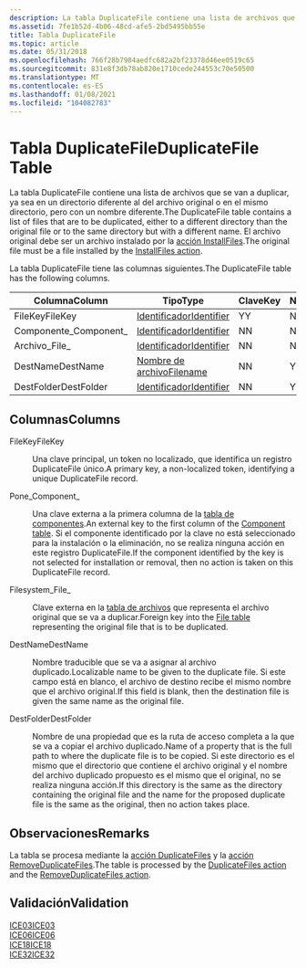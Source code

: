 ```yaml
---
description: La tabla DuplicateFile contiene una lista de archivos que se van a duplicar, ya sea en un directorio diferente al del archivo original o en el mismo directorio, pero con un nombre diferente. El archivo original debe ser un archivo instalado por la acción InstallFiles.
ms.assetid: 7fe1b52d-4b06-48cd-afe5-2bd5495bb55e
title: Tabla DuplicateFile
ms.topic: article
ms.date: 05/31/2018
ms.openlocfilehash: 766f28b7984aedfc682a2bf23378d46ee0519c65
ms.sourcegitcommit: 831e8f3db78ab820e1710cede244553c70e50500
ms.translationtype: MT
ms.contentlocale: es-ES
ms.lasthandoff: 01/08/2021
ms.locfileid: "104082783"
---
```

# <a name="duplicatefile-table"></a><span data-ttu-id="5ba6f-104">Tabla DuplicateFile</span><span class="sxs-lookup"><span data-stu-id="5ba6f-104">DuplicateFile Table</span></span>

<span data-ttu-id="5ba6f-105">La tabla DuplicateFile contiene una lista de archivos que se van a duplicar, ya sea en un directorio diferente al del archivo original o en el mismo directorio, pero con un nombre diferente.</span><span class="sxs-lookup"><span data-stu-id="5ba6f-105">The DuplicateFile table contains a list of files that are to be duplicated, either to a different directory than the original file or to the same directory but with a different name.</span></span> <span data-ttu-id="5ba6f-106">El archivo original debe ser un archivo instalado por la [acción InstallFiles](installfiles-action.md).</span><span class="sxs-lookup"><span data-stu-id="5ba6f-106">The original file must be a file installed by the [InstallFiles action](installfiles-action.md).</span></span>

<span data-ttu-id="5ba6f-107">La tabla DuplicateFile tiene las columnas siguientes.</span><span class="sxs-lookup"><span data-stu-id="5ba6f-107">The DuplicateFile table has the following columns.</span></span>



| <span data-ttu-id="5ba6f-108">Columna</span><span class="sxs-lookup"><span data-stu-id="5ba6f-108">Column</span></span>      | <span data-ttu-id="5ba6f-109">Tipo</span><span class="sxs-lookup"><span data-stu-id="5ba6f-109">Type</span></span>                         | <span data-ttu-id="5ba6f-110">Clave</span><span class="sxs-lookup"><span data-stu-id="5ba6f-110">Key</span></span> | <span data-ttu-id="5ba6f-111">Nullable</span><span class="sxs-lookup"><span data-stu-id="5ba6f-111">Nullable</span></span> |
|-------------|------------------------------|-----|----------|
| <span data-ttu-id="5ba6f-112">FileKey</span><span class="sxs-lookup"><span data-stu-id="5ba6f-112">FileKey</span></span>     | [<span data-ttu-id="5ba6f-113">Identificador</span><span class="sxs-lookup"><span data-stu-id="5ba6f-113">Identifier</span></span>](identifier.md) | <span data-ttu-id="5ba6f-114">Y</span><span class="sxs-lookup"><span data-stu-id="5ba6f-114">Y</span></span>   | <span data-ttu-id="5ba6f-115">N</span><span class="sxs-lookup"><span data-stu-id="5ba6f-115">N</span></span>        |
| <span data-ttu-id="5ba6f-116">Componente\_</span><span class="sxs-lookup"><span data-stu-id="5ba6f-116">Component\_</span></span> | [<span data-ttu-id="5ba6f-117">Identificador</span><span class="sxs-lookup"><span data-stu-id="5ba6f-117">Identifier</span></span>](identifier.md) | <span data-ttu-id="5ba6f-118">N</span><span class="sxs-lookup"><span data-stu-id="5ba6f-118">N</span></span>   | <span data-ttu-id="5ba6f-119">N</span><span class="sxs-lookup"><span data-stu-id="5ba6f-119">N</span></span>        |
| <span data-ttu-id="5ba6f-120">Archivo\_</span><span class="sxs-lookup"><span data-stu-id="5ba6f-120">File\_</span></span>      | [<span data-ttu-id="5ba6f-121">Identificador</span><span class="sxs-lookup"><span data-stu-id="5ba6f-121">Identifier</span></span>](identifier.md) | <span data-ttu-id="5ba6f-122">N</span><span class="sxs-lookup"><span data-stu-id="5ba6f-122">N</span></span>   | <span data-ttu-id="5ba6f-123">N</span><span class="sxs-lookup"><span data-stu-id="5ba6f-123">N</span></span>        |
| <span data-ttu-id="5ba6f-124">DestName</span><span class="sxs-lookup"><span data-stu-id="5ba6f-124">DestName</span></span>    | [<span data-ttu-id="5ba6f-125">Nombre de archivo</span><span class="sxs-lookup"><span data-stu-id="5ba6f-125">Filename</span></span>](filename.md)     | <span data-ttu-id="5ba6f-126">N</span><span class="sxs-lookup"><span data-stu-id="5ba6f-126">N</span></span>   | <span data-ttu-id="5ba6f-127">Y</span><span class="sxs-lookup"><span data-stu-id="5ba6f-127">Y</span></span>        |
| <span data-ttu-id="5ba6f-128">DestFolder</span><span class="sxs-lookup"><span data-stu-id="5ba6f-128">DestFolder</span></span>  | [<span data-ttu-id="5ba6f-129">Identificador</span><span class="sxs-lookup"><span data-stu-id="5ba6f-129">Identifier</span></span>](identifier.md) | <span data-ttu-id="5ba6f-130">N</span><span class="sxs-lookup"><span data-stu-id="5ba6f-130">N</span></span>   | <span data-ttu-id="5ba6f-131">Y</span><span class="sxs-lookup"><span data-stu-id="5ba6f-131">Y</span></span>        |



 

## <a name="columns"></a><span data-ttu-id="5ba6f-132">Columnas</span><span class="sxs-lookup"><span data-stu-id="5ba6f-132">Columns</span></span>

<dl> <dt>

<span data-ttu-id="5ba6f-133"><span id="FileKey"></span><span id="filekey"></span><span id="FILEKEY"></span>FileKey</span><span class="sxs-lookup"><span data-stu-id="5ba6f-133"><span id="FileKey"></span><span id="filekey"></span><span id="FILEKEY"></span>FileKey</span></span>
</dt> <dd>

<span data-ttu-id="5ba6f-134">Una clave principal, un token no localizado, que identifica un registro DuplicateFile único.</span><span class="sxs-lookup"><span data-stu-id="5ba6f-134">A primary key, a non-localized token, identifying a unique DuplicateFile record.</span></span>

</dd> <dt>

<span data-ttu-id="5ba6f-135"><span id="Component_"></span><span id="component_"></span><span id="COMPONENT_"></span>Pone\_</span><span class="sxs-lookup"><span data-stu-id="5ba6f-135"><span id="Component_"></span><span id="component_"></span><span id="COMPONENT_"></span>Component\_</span></span>
</dt> <dd>

<span data-ttu-id="5ba6f-136">Una clave externa a la primera columna de la [tabla de componentes](component-table.md).</span><span class="sxs-lookup"><span data-stu-id="5ba6f-136">An external key to the first column of the [Component table](component-table.md).</span></span> <span data-ttu-id="5ba6f-137">Si el componente identificado por la clave no está seleccionado para la instalación o la eliminación, no se realiza ninguna acción en este registro DuplicateFile.</span><span class="sxs-lookup"><span data-stu-id="5ba6f-137">If the component identified by the key is not selected for installation or removal, then no action is taken on this DuplicateFile record.</span></span>

</dd> <dt>

<span data-ttu-id="5ba6f-138"><span id="File_"></span><span id="file_"></span><span id="FILE_"></span>Filesystem\_</span><span class="sxs-lookup"><span data-stu-id="5ba6f-138"><span id="File_"></span><span id="file_"></span><span id="FILE_"></span>File\_</span></span>
</dt> <dd>

<span data-ttu-id="5ba6f-139">Clave externa en la [tabla de archivos](file-table.md) que representa el archivo original que se va a duplicar.</span><span class="sxs-lookup"><span data-stu-id="5ba6f-139">Foreign key into the [File table](file-table.md) representing the original file that is to be duplicated.</span></span>

</dd> <dt>

<span data-ttu-id="5ba6f-140"><span id="DestName"></span><span id="destname"></span><span id="DESTNAME"></span>DestName</span><span class="sxs-lookup"><span data-stu-id="5ba6f-140"><span id="DestName"></span><span id="destname"></span><span id="DESTNAME"></span>DestName</span></span>
</dt> <dd>

<span data-ttu-id="5ba6f-141">Nombre traducible que se va a asignar al archivo duplicado.</span><span class="sxs-lookup"><span data-stu-id="5ba6f-141">Localizable name to be given to the duplicate file.</span></span> <span data-ttu-id="5ba6f-142">Si este campo está en blanco, el archivo de destino recibe el mismo nombre que el archivo original.</span><span class="sxs-lookup"><span data-stu-id="5ba6f-142">If this field is blank, then the destination file is given the same name as the original file.</span></span>

</dd> <dt>

<span data-ttu-id="5ba6f-143"><span id="DestFolder"></span><span id="destfolder"></span><span id="DESTFOLDER"></span>DestFolder</span><span class="sxs-lookup"><span data-stu-id="5ba6f-143"><span id="DestFolder"></span><span id="destfolder"></span><span id="DESTFOLDER"></span>DestFolder</span></span>
</dt> <dd>

<span data-ttu-id="5ba6f-144">Nombre de una propiedad que es la ruta de acceso completa a la que se va a copiar el archivo duplicado.</span><span class="sxs-lookup"><span data-stu-id="5ba6f-144">Name of a property that is the full path to where the duplicate file is to be copied.</span></span> <span data-ttu-id="5ba6f-145">Si este directorio es el mismo que el directorio que contiene el archivo original y el nombre del archivo duplicado propuesto es el mismo que el original, no se realiza ninguna acción.</span><span class="sxs-lookup"><span data-stu-id="5ba6f-145">If this directory is the same as the directory containing the original file and the name for the proposed duplicate file is the same as the original, then no action takes place.</span></span>

</dd> </dl>

## <a name="remarks"></a><span data-ttu-id="5ba6f-146">Observaciones</span><span class="sxs-lookup"><span data-stu-id="5ba6f-146">Remarks</span></span>

<span data-ttu-id="5ba6f-147">La tabla se procesa mediante la [acción DuplicateFiles](duplicatefiles-action.md) y la [acción RemoveDuplicateFiles](removeduplicatefiles-action.md).</span><span class="sxs-lookup"><span data-stu-id="5ba6f-147">The table is processed by the [DuplicateFiles action](duplicatefiles-action.md) and the [RemoveDuplicateFiles action](removeduplicatefiles-action.md).</span></span>

## <a name="validation"></a><span data-ttu-id="5ba6f-148">Validación</span><span class="sxs-lookup"><span data-stu-id="5ba6f-148">Validation</span></span>

<dl>

[<span data-ttu-id="5ba6f-149">ICE03</span><span class="sxs-lookup"><span data-stu-id="5ba6f-149">ICE03</span></span>](ice03.md)  
[<span data-ttu-id="5ba6f-150">ICE06</span><span class="sxs-lookup"><span data-stu-id="5ba6f-150">ICE06</span></span>](ice06.md)  
[<span data-ttu-id="5ba6f-151">ICE18</span><span class="sxs-lookup"><span data-stu-id="5ba6f-151">ICE18</span></span>](ice18.md)  
[<span data-ttu-id="5ba6f-152">ICE32</span><span class="sxs-lookup"><span data-stu-id="5ba6f-152">ICE32</span></span>](ice32.md)  
</dl>

 

 



